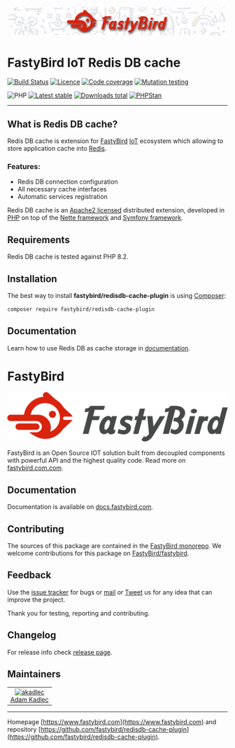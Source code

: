 <p align="center">
	<img src="https://github.com/fastybird/.github/blob/main/assets/repo_title.png?raw=true" alt="FastyBird"/>
</p>

# FastyBird IoT Redis DB cache

[![Build Status](https://flat.badgen.net/github/checks/FastyBird/redisdb-cache-plugin/main?cache=300&style=flat-square)](https://github.com/FastyBird/redisdb-cache-plugin/actions)
[![Licence](https://flat.badgen.net/github/license/FastyBird/redisdb-cache-plugin?cache=300&style=flat-square)](https://github.com/FastyBird/redisdb-cache-plugin/blob/main/LICENSE.md)
[![Code coverage](https://flat.badgen.net/coveralls/c/github/FastyBird/redisdb-cache-plugin?cache=300&style=flat-square)](https://coveralls.io/r/FastyBird/redisdb-cache-plugin)
[![Mutation testing](https://img.shields.io/endpoint?style=flat-square&url=https%3A%2F%2Fbadge-api.stryker-mutator.io%2Fgithub.com%2FFastyBird%2Fredisdb-cache-plugin%2Fmain)](https://dashboard.stryker-mutator.io/reports/github.com/FastyBird/redisdb-cache-plugin/main)

![PHP](https://flat.badgen.net/packagist/php/FastyBird/redisdb-cache-plugin?cache=300&style=flat-square)
[![Latest stable](https://flat.badgen.net/packagist/v/FastyBird/redisdb-cache-plugin/latest?cache=300&style=flat-square)](https://packagist.org/packages/FastyBird/redisdb-cache-plugin)
[![Downloads total](https://flat.badgen.net/packagist/dt/FastyBird/redisdb-cache-plugin?cache=300&style=flat-square)](https://packagist.org/packages/FastyBird/redisdb-cache-plugin)
[![PHPStan](https://flat.badgen.net/static/PHPStan/enabled/green?cache=300&style=flat-square)](https://github.com/phpstan/phpstan)

***

## What is Redis DB cache?

Redis DB cache is extension for [FastyBird](https://www.fastybird.com) [IoT](https://en.wikipedia.org/wiki/Internet_of_things) ecosystem
which allowing to store application cache into [Redis](https://redis.io).

### Features:

- Redis DB connection configuration
- All necessary cache interfaces
- Automatic services registration

Redis DB cache is an [Apache2 licensed](http://www.apache.org/licenses/LICENSE-2.0) distributed extension, developed
in [PHP](https://www.php.net) on top of the [Nette framework](https://nette.org) and [Symfony framework](https://symfony.com).

## Requirements

Redis DB cache is tested against PHP 8.2.

## Installation

The best way to install **fastybird/redisdb-cache-plugin** is using [Composer](http://getcomposer.org/):

```sh
composer require fastybird/redisdb-cache-plugin
```

## Documentation

Learn how to use Redis DB as cache storage in [documentation](https://github.com/FastyBird/redisdb-cache-plugin/blob/main/docs/index.md).

# FastyBird

<p align="center">
	<img src="https://github.com/fastybird/.github/blob/main/assets/fastybird_row.svg?raw=true" alt="FastyBird"/>
</p>

FastyBird is an Open Source IOT solution built from decoupled components with powerful API and the highest quality code. Read more on [fastybird.com.com](https://www.fastybird.com).

## Documentation

Documentation is available on [docs.fastybird.com](https://docs.fastybird.com).

## Contributing

The sources of this package are contained in the [FastyBird monorepo](https://github.com/FastyBird/fastybird). We welcome contributions for this package on [FastyBird/fastybird](https://github.com/FastyBird/).

## Feedback

Use the [issue tracker](https://github.com/FastyBird/fastybird/issues) for bugs
or [mail](mailto:code@fastybird.com) or [Tweet](https://twitter.com/fastybird) us for any idea that can improve the
project.

Thank you for testing, reporting and contributing.

## Changelog

For release info check [release page](https://github.com/FastyBird/fastybird/releases).

## Maintainers

<table>
	<tbody>
		<tr>
			<td align="center">
				<a href="https://github.com/akadlec">
					<img alt="akadlec" width="80" height="80" src="https://avatars3.githubusercontent.com/u/1866672?s=460&amp;v=4" />
				</a>
				<br>
				<a href="https://github.com/akadlec">Adam Kadlec</a>
			</td>
		</tr>
	</tbody>
</table>

***
Homepage [https://www.fastybird.com](https://www.fastybird.com) and
repository [https://github.com/fastybird/redisdb-cache-plugin](https://github.com/fastybird/redisdb-cache-plugin).
